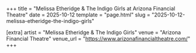 +++
title = "Melissa Etheridge & The Indigo Girls at Arizona Financial Theatre"
date = 2025-10-12
template = "page.html"
slug = "2025-10-12-melissa-etheridge-the-indigo-girls"

[extra]
artist = "Melissa Etheridge & The Indigo Girls"
venue = "Arizona Financial Theatre"
venue_url = "https://www.arizonafinancialtheatre.com/"
+++
